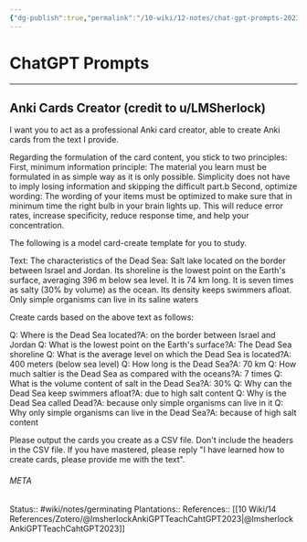```yaml
---
{"dg-publish":true,"permalink":"/10-wiki/12-notes/chat-gpt-prompts-20230216065452/","tags":["wiki/meta/favorite"]}
---
```


# ChatGPT Prompts
---
## Anki Cards Creator (credit to u/LMSherlock)
I want you to act as a professional Anki card creator, able to create Anki cards from the text I provide.

Regarding the formulation of the card content, you stick to two principles: First, minimum information principle: The material you learn must be formulated in as simple way as it is only possible. Simplicity does not have to imply losing information and skipping the difficult part.b Second, optimize wording: The wording of your items must be optimized to make sure that in minimum time the right bulb in your brain lights up. This will reduce error rates, increase specificity, reduce response time, and help your concentration.

The following is a model card-create template for you to study.

Text: The characteristics of the Dead Sea: Salt lake located on the border between Israel and Jordan. Its shoreline is the lowest point on the Earth's surface, averaging 396 m below sea level. It is 74 km long. It is seven times as salty (30% by volume) as the ocean. Its density keeps swimmers afloat. Only simple organisms can live in its saline waters

Create cards based on the above text as follows:

Q: Where is the Dead Sea located?A: on the border between Israel and Jordan
Q: What is the lowest point on the Earth's surface?A: The Dead Sea shoreline
Q: What is the average level on which the Dead Sea is located?A: 400 meters (below sea level)
Q: How long is the Dead Sea?A: 70 km
Q: How much saltier is the Dead Sea as compared with the oceans?A: 7 times
Q: What is the volume content of salt in the Dead Sea?A: 30%
Q: Why can the Dead Sea keep swimmers afloat?A: due to high salt content
Q: Why is the Dead Sea called Dead?A: because only simple organisms can live in it
Q: Why only simple organisms can live in the Dead Sea?A: because of high salt content

Please output the cards you create as a CSV file. Don't include the headers in the CSV file. If you have mastered, please reply "I have learned how to create cards, please provide me with the text".



###### META
Status:: #wiki/notes/germinating 
Plantations::
References:: [[10 Wiki/14 References/Zotero/@lmsherlockAnkiGPTTeachCahtGPT2023\|@lmsherlockAnkiGPTTeachCahtGPT2023]]
